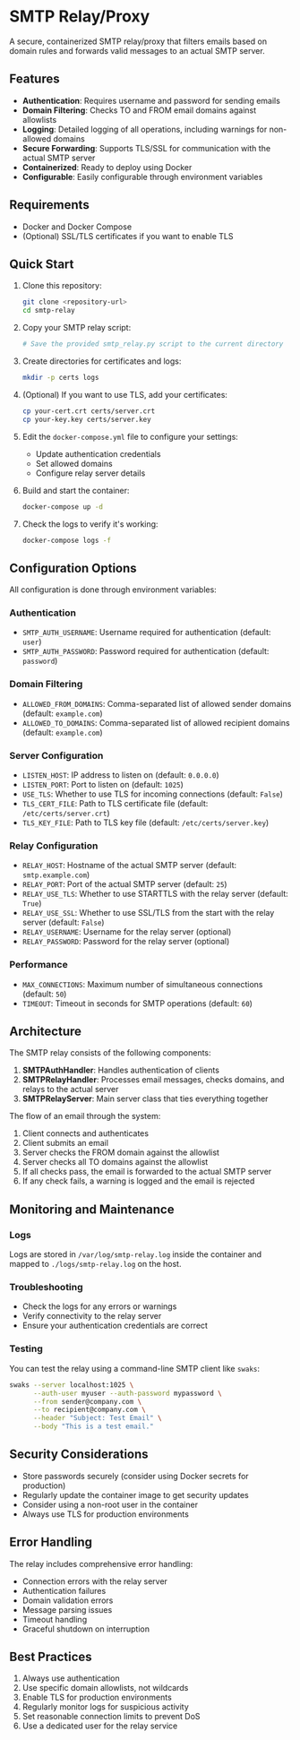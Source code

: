 # SMTP Relay/Proxy

A secure, containerized SMTP relay/proxy that filters emails based on domain rules and forwards valid messages to an actual SMTP server.

## Features

- **Authentication**: Requires username and password for sending emails
- **Domain Filtering**: Checks TO and FROM email domains against allowlists
- **Logging**: Detailed logging of all operations, including warnings for non-allowed domains
- **Secure Forwarding**: Supports TLS/SSL for communication with the actual SMTP server
- **Containerized**: Ready to deploy using Docker
- **Configurable**: Easily configurable through environment variables

## Requirements

- Docker and Docker Compose
- (Optional) SSL/TLS certificates if you want to enable TLS

## Quick Start

1. Clone this repository:
   ```bash
   git clone <repository-url>
   cd smtp-relay
   ```

2. Copy your SMTP relay script:
   ```bash
   # Save the provided smtp_relay.py script to the current directory
   ```

3. Create directories for certificates and logs:
   ```bash
   mkdir -p certs logs
   ```

4. (Optional) If you want to use TLS, add your certificates:
   ```bash
   cp your-cert.crt certs/server.crt
   cp your-key.key certs/server.key
   ```

5. Edit the `docker-compose.yml` file to configure your settings:
   - Update authentication credentials
   - Set allowed domains
   - Configure relay server details

6. Build and start the container:
   ```bash
   docker-compose up -d
   ```

7. Check the logs to verify it's working:
   ```bash
   docker-compose logs -f
   ```

## Configuration Options

All configuration is done through environment variables:

### Authentication
- `SMTP_AUTH_USERNAME`: Username required for authentication (default: `user`)
- `SMTP_AUTH_PASSWORD`: Password required for authentication (default: `password`)

### Domain Filtering
- `ALLOWED_FROM_DOMAINS`: Comma-separated list of allowed sender domains (default: `example.com`)
- `ALLOWED_TO_DOMAINS`: Comma-separated list of allowed recipient domains (default: `example.com`)

### Server Configuration
- `LISTEN_HOST`: IP address to listen on (default: `0.0.0.0`)
- `LISTEN_PORT`: Port to listen on (default: `1025`)
- `USE_TLS`: Whether to use TLS for incoming connections (default: `False`)
- `TLS_CERT_FILE`: Path to TLS certificate file (default: `/etc/certs/server.crt`)
- `TLS_KEY_FILE`: Path to TLS key file (default: `/etc/certs/server.key`)

### Relay Configuration
- `RELAY_HOST`: Hostname of the actual SMTP server (default: `smtp.example.com`)
- `RELAY_PORT`: Port of the actual SMTP server (default: `25`)
- `RELAY_USE_TLS`: Whether to use STARTTLS with the relay server (default: `True`)
- `RELAY_USE_SSL`: Whether to use SSL/TLS from the start with the relay server (default: `False`)
- `RELAY_USERNAME`: Username for the relay server (optional)
- `RELAY_PASSWORD`: Password for the relay server (optional)

### Performance
- `MAX_CONNECTIONS`: Maximum number of simultaneous connections (default: `50`)
- `TIMEOUT`: Timeout in seconds for SMTP operations (default: `60`)

## Architecture

The SMTP relay consists of the following components:

1. **SMTPAuthHandler**: Handles authentication of clients
2. **SMTPRelayHandler**: Processes email messages, checks domains, and relays to the actual server
3. **SMTPRelayServer**: Main server class that ties everything together

The flow of an email through the system:

1. Client connects and authenticates
2. Client submits an email
3. Server checks the FROM domain against the allowlist
4. Server checks all TO domains against the allowlist
5. If all checks pass, the email is forwarded to the actual SMTP server
6. If any check fails, a warning is logged and the email is rejected

## Monitoring and Maintenance

### Logs
Logs are stored in `/var/log/smtp-relay.log` inside the container and mapped to `./logs/smtp-relay.log` on the host.

### Troubleshooting
- Check the logs for any errors or warnings
- Verify connectivity to the relay server
- Ensure your authentication credentials are correct

### Testing
You can test the relay using a command-line SMTP client like `swaks`:

```bash
swaks --server localhost:1025 \
      --auth-user myuser --auth-password mypassword \
      --from sender@company.com \
      --to recipient@company.com \
      --header "Subject: Test Email" \
      --body "This is a test email."
```

## Security Considerations

- Store passwords securely (consider using Docker secrets for production)
- Regularly update the container image to get security updates
- Consider using a non-root user in the container
- Always use TLS for production environments

## Error Handling

The relay includes comprehensive error handling:
- Connection errors with the relay server
- Authentication failures
- Domain validation errors
- Message parsing issues
- Timeout handling
- Graceful shutdown on interruption

## Best Practices

1. Always use authentication
2. Use specific domain allowlists, not wildcards
3. Enable TLS for production environments
4. Regularly monitor logs for suspicious activity
5. Set reasonable connection limits to prevent DoS
6. Use a dedicated user for the relay service
